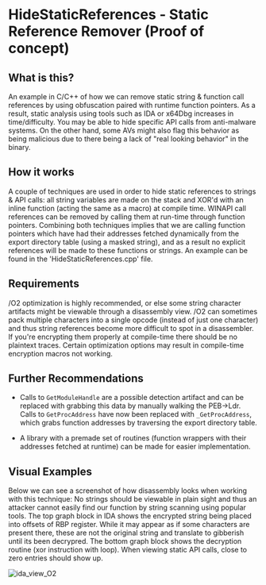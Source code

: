 # HideStaticReferences - Static Reference Remover (Proof of concept)

## What is this?  
An example in C/C++ of how we can remove static string & function call references by using obfuscation paired with runtime function pointers. As a result, static analysis using tools such as IDA or x64Dbg increases in time/difficulty. You may be able to hide specific API calls from anti-malware systems. On the other hand, some AVs might also flag this behavior as being malicious due to there being a lack of "real looking behavior" in the binary.

## How it works  
A couple of techniques are used in order to hide static references to strings & API calls: all string variables are made on the stack and XOR'd with an inline function (acting the same as a macro) at compile time. WINAPI call references can be removed by calling them at run-time through function pointers. Combining both techniques implies that we are calling function pointers which have had their addresses fetched dynamically from the export directory table (using a masked string), and as a result no explicit references will be made to these functions or strings. An example can be found in the 'HideStaticReferences.cpp' file.

## Requirements  
/O2 optimization is highly recommended, or else some string character artifacts might be viewable through a disassembly view. /O2 can sometimes pack multiple characters into a single opcode (instead of just one character) and thus string references become more difficult to spot in a disassembler. If you're encrypting them properly at compile-time there should be no plaintext traces. Certain optimization options may result in compile-time encryption macros not working.

## Further Recommendations  
- Calls to `GetModuleHandle` are a possible detection artifact and can be replaced with grabbing this data by manually walking the PEB->Ldr. Calls to `GetProcAddress` have now been replaced with `_GetProcAddress`, which grabs function addresses by traversing the export directory table.

- A library with a premade set of routines (function wrappers with their addresses fetched at runtime) can be made for easier implementation.


## Visual Examples
Below we can see a screenshot of how disassembly looks when working with this technique: No strings should be viewable in plain sight and thus an attacker cannot easily find our function by string scanning using popular tools. The top graph block in IDA shows the encrypted string being placed into offsets of RBP register. While it may appear as if some characters are present there, these are not the original string and translate to gibberish until its been decrypred. The bottom graph block shows the decryption routine (xor instruction with loop). When viewing static API calls, close to zero entries should show up.

![ida_view_O2](https://github.com/AlSch092/HideStaticReferences/assets/94417808/f5a1dafd-383a-4d42-a8a9-c05bed3d4a09)
